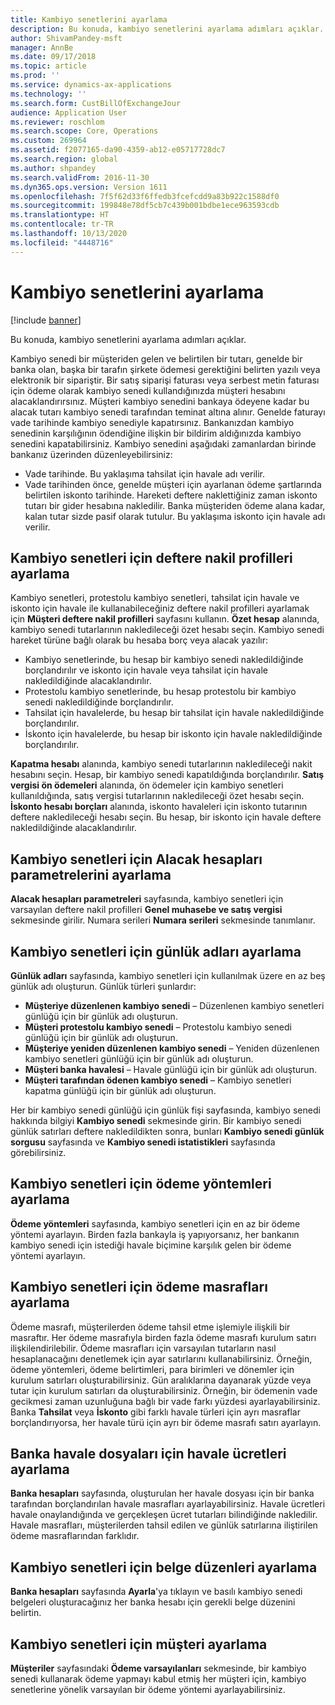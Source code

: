 ```yaml
---
title: Kambiyo senetlerini ayarlama
description: Bu konuda, kambiyo senetlerini ayarlama adımları açıklar.
author: ShivamPandey-msft
manager: AnnBe
ms.date: 09/17/2018
ms.topic: article
ms.prod: ''
ms.service: dynamics-ax-applications
ms.technology: ''
ms.search.form: CustBillOfExchangeJour
audience: Application User
ms.reviewer: roschlom
ms.search.scope: Core, Operations
ms.custom: 269964
ms.assetid: f2077165-da90-4359-ab12-e05717728dc7
ms.search.region: global
ms.author: shpandey
ms.search.validFrom: 2016-11-30
ms.dyn365.ops.version: Version 1611
ms.openlocfilehash: 7f5f62d33f6ffedb3fcefcdd9a83b922c1588df0
ms.sourcegitcommit: 199848e78df5cb7c439b001bdbe1ece963593cdb
ms.translationtype: HT
ms.contentlocale: tr-TR
ms.lasthandoff: 10/13/2020
ms.locfileid: "4448716"
---
```

# <a name="set-up-bills-of-exchange"></a>Kambiyo senetlerini ayarlama

[!include [banner](../includes/banner.md)]

Bu konuda, kambiyo senetlerini ayarlama adımları açıklar.

Kambiyo senedi bir müşteriden gelen ve belirtilen bir tutarı, genelde bir banka olan, başka bir tarafın şirkete ödemesi gerektiğini belirten yazılı veya elektronik bir sipariştir. Bir satış siparişi faturası veya serbest metin faturası için ödeme olarak kambiyo senedi kullandığınızda müşteri hesabını alacaklandırırsınız. Müşteri kambiyo senedini bankaya ödeyene kadar bu alacak tutarı kambiyo senedi tarafından teminat altına alınır. Genelde faturayı vade tarihinde kambiyo senediyle kapatırsınız. Bankanızdan kambiyo senedinin karşılığının ödendiğine ilişkin bir bildirim aldığınızda kambiyo senedini kapatabilirsiniz. Kambiyo senedini aşağıdaki zamanlardan birinde bankanız üzerinden düzenleyebilirsiniz:

-   Vade tarihinde. Bu yaklaşıma tahsilat için havale adı verilir.
-   Vade tarihinden önce, genelde müşteri için ayarlanan ödeme şartlarında belirtilen iskonto tarihinde. Hareketi deftere naklettiğiniz zaman iskonto tutarı bir gider hesabına nakledilir. Banka müşteriden ödeme alana kadar, kalan tutar sizde pasif olarak tutulur. Bu yaklaşıma iskonto için havale adı verilir.

## <a name="set-up-posting-profiles-for-bills-of-exchange"></a>Kambiyo senetleri için deftere nakil profilleri ayarlama

Kambiyo senetleri, protestolu kambiyo senetleri, tahsilat için havale ve iskonto için havale ile kullanabileceğiniz deftere nakil profilleri ayarlamak için **Müşteri deftere nakil profilleri** sayfasını kullanın. **Özet hesap** alanında, kambiyo senedi tutarlarının nakledileceği özet hesabı seçin. Kambiyo senedi hareket türüne bağlı olarak bu hesaba borç veya alacak yazılır:
-   Kambiyo senetlerinde, bu hesap bir kambiyo senedi nakledildiğinde borçlandırılır ve iskonto için havale veya tahsilat için havale nakledildiğinde alacaklandırılır.
-   Protestolu kambiyo senetlerinde, bu hesap protestolu bir kambiyo senedi nakledildiğinde borçlandırılır.
-   Tahsilat için havalelerde, bu hesap bir tahsilat için havale nakledildiğinde borçlandırılır.
-   İskonto için havalelerde, bu hesap bir iskonto için havale nakledildiğinde borçlandırılır.

**Kapatma hesabı** alanında, kambiyo senedi tutarlarının nakledileceği nakit hesabını seçin. Hesap, bir kambiyo senedi kapatıldığında borçlandırılır. **Satış vergisi ön ödemeleri** alanında, ön ödemeler için kambiyo senetleri kullanıldığında, satış vergisi tutarlarının nakledileceği özet hesabı seçin. **İskonto hesabı borçları** alanında, iskonto havaleleri için iskonto tutarının deftere nakledileceği hesabı seçin. Bu hesap, bir iskonto için havale deftere nakledildiğinde alacaklandırılır.

## <a name="set-up-accounts-receivable-parameters-for-bills-of-exchange"></a>Kambiyo senetleri için Alacak hesapları parametrelerini ayarlama

**Alacak hesapları parametreleri** sayfasında, kambiyo senetleri için varsayılan deftere nakil profilleri **Genel muhasebe ve satış vergisi** sekmesinde girilir. Numara serileri **Numara serileri** sekmesinde tanımlanır.

## <a name="set-up-journal-names-for-bills-of-exchange"></a>Kambiyo senetleri için günlük adları ayarlama


**Günlük adları** sayfasında, kambiyo senetleri için kullanılmak üzere en az beş günlük adı oluşturun. Günlük türleri şunlardır:
-   **Müşteriye düzenlenen kambiyo senedi** – Düzenlenen kambiyo senetleri günlüğü için bir günlük adı oluşturun.
-   **Müşteri protestolu kambiyo senedi** – Protestolu kambiyo senedi günlüğü için bir günlük adı oluşturun.
-   **Müşteriye yeniden düzenlenen kambiyo senedi** – Yeniden düzenlenen kambiyo senetleri günlüğü için bir günlük adı oluşturun.
-   **Müşteri banka havalesi** – Havale günlüğü için bir günlük adı oluşturun.
-   **Müşteri tarafından ödenen kambiyo senedi** – Kambiyo senetleri kapatma günlüğü için bir günlük adı oluşturun.

Her bir kambiyo senedi günlüğü için günlük fişi sayfasında, kambiyo senedi hakkında bilgiyi **Kambiyo senedi** sekmesinde girin. Bir kambiyo senedi günlük satırları deftere nakledildikten sonra, bunları **Kambiyo senedi günlük sorgusu** sayfasında ve **Kambiyo senedi istatistikleri** sayfasında görebilirsiniz.

## <a name="set-up-methods-of-payment-for-bills-of-exchange"></a>Kambiyo senetleri için ödeme yöntemleri ayarlama

**Ödeme yöntemleri** sayfasında, kambiyo senetleri için en az bir ödeme yöntemi ayarlayın. Birden fazla bankayla iş yapıyorsanız, her bankanın kambiyo senedi için istediği havale biçimine karşılık gelen bir ödeme yöntemi ayarlayın.

## <a name="set-up-payment-fees-for-bills-of-exchange"></a>Kambiyo senetleri için ödeme masrafları ayarlama

Ödeme masrafı, müşterilerden ödeme tahsil etme işlemiyle ilişkili bir masraftır. Her ödeme masrafıyla birden fazla ödeme masrafı kurulum satırı ilişkilendirilebilir. Ödeme masrafları için varsayılan tutarların nasıl hesaplanacağını denetlemek için ayar satırlarını kullanabilirsiniz. Örneğin, ödeme yöntemleri, ödeme belirtimleri, para birimleri ve dönemler için kurulum satırları oluşturabilirsiniz. Gün aralıklarına dayanarak yüzde veya tutar için kurulum satırları da oluşturabilirsiniz. Örneğin, bir ödemenin vade gecikmesi zaman uzunluğuna bağlı bir vade farkı yüzdesi ayarlayabilirsiniz. Banka **Tahsilat** veya **İskonto** gibi farklı havale türleri için ayrı masraflar borçlandırıyorsa, her havale türü için ayrı bir ödeme masrafı satırı ayarlayın.

## <a name="set-up-remittance-fees-for-bank-remittance-files"></a>Banka havale dosyaları için havale ücretleri ayarlama

**Banka hesapları** sayfasında, oluşturulan her havale dosyası için bir banka tarafından borçlandırılan havale masrafları ayarlayabilirsiniz. Havale ücretleri havale onaylandığında ve gerçekleşen ücret tutarları bilindiğinde nakledilir. Havale masrafları, müşterilerden tahsil edilen ve günlük satırlarına iliştirilen ödeme masraflarından farklıdır.

## <a name="set-up-document-layouts-for-bills-of-exchange"></a>Kambiyo senetleri için belge düzenleri ayarlama

**Banka hesapları** sayfasında **Ayarla**'ya tıklayın ve basılı kambiyo senedi belgeleri oluşturacağınız her banka hesabı için gerekli belge düzenini belirtin.

## <a name="set-up-customers-for-bills-of-exchange"></a>Kambiyo senetleri için müşteri ayarlama

**Müşteriler** sayfasındaki **Ödeme varsayılanları** sekmesinde, bir kambiyo senedi kullanarak ödeme yapmayı kabul etmiş her müşteri için, kambiyo senetlerine yönelik varsayılan bir ödeme yöntemi ayarlayabilirsiniz.





